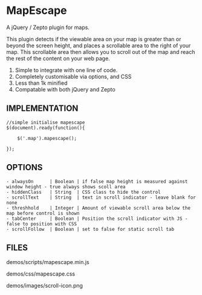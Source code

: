 MapEscape
=========

A jQuery / Zepto plugin for maps.

This plugin detects if the viewable area on your map is greater than or beyond the screen height, and places a scrollable area to the right of your map. 
This scrollable area then allows you to scroll out of the map and reach the rest of the content on your web page.

1. Simple to integrate with one line of code.
2. Completely customisable via options, and CSS
3. Less than 1k minified
4. Compatable with both jQuery and Zepto

IMPLEMENTATION
-----------------

	//simple initialise mapescape
	$(document).ready(function(){

		$('.map').mapescape();

	});


OPTIONS
---------

	- alwaysOn		| Boolean |	if false map height is measured against window height - true always shows scoll area
	- hiddenClass	| String  |	CSS class to hide the control
	- scrollText	| String  | text in scroll indicator - leave blank for none
	- threshhold	| Integer | Amount of viewable scroll area below the map before control is shown
	- tabCenter		| Boolean |	Position the scroll indicator with JS - false to position with CSS
	- scrollFollow	| Boolean |	set to false for static scroll tab


FILES
-----------------
demos/scripts/mapescape.min.js

demos/css/mapescape.css

demos/images/scroll-icon.png





